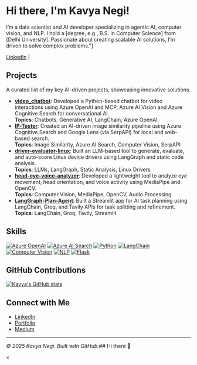 # Hi there, I'm Kavya Negi!

I’m a data scientist and AI developer specializing in agentic AI, computer vision, and NLP. I hold a [degree, e.g., B.S. in Computer Science] from [Delhi University]. Passionate about creating scalable AI solutions, I’m driven to solve complex problems."]

[LinkedIn](https://www.linkedin.com/in/kavya-negi-a05839167/) |

## Projects
A curated list of my key AI-driven projects, showcasing innovative solutions.

- **[video_chatbot](https://github.com/Kavyanegi0007/video_chatbot)**: Developed a Python-based chatbot for video interactions using Azure OpenAI and MCP, Azure AI Vision and Azure Cognitive Search for conversational AI.  
  **Topics**: Chatbots, Generative AI, LangChain, Azure OpenAI
- **[IP-Tester](https://github.com/Kavyanegi0007/IP-Tester)**: Created an AI-driven image similarity pipeline using Azure Cognitive Search and Google Lens (via SerpAPI) for local and web-based search.  
  **Topics**: Image Similarity, Azure AI Search, Computer Vision, SerpAPI
- **[driver-evaluator-linux](https://github.com/Kavyanegi0007/driver-evaluator-linux-)**: Built an LLM-based tool to generate, evaluate, and auto-score Linux device drivers using LangGraph and static code analysis.  
  **Topics**: LLMs, LangGraph, Static Analysis, Linux Drivers
- **[head-eye-voice-analyzer](https://github.com/Kavyanegi0007/head-eye-voice-analyzer)**: Developed a lightweight tool to analyze eye movement, head orientation, and voice activity using MediaPipe and OpenCV.  
  **Topics**: Computer Vision, MediaPipe, OpenCV, Audio Processing
- **[LangGraph-Plan-Agent](https://github.com/Kavyanegi0007/LangGraph-Plan-Agent)**: Built a Streamlit app for AI task planning using LangChain, Groq, and Tavily APIs for task splitting and refinement.  
  **Topics**: LangChain, Groq, Tavily, Streamlit

## Skills
[![Azure OpenAI](https://img.shields.io/badge/-Azure%20OpenAI-0078D4?style=flat&logo=microsoft&logoColor=white)](https://azure.microsoft.com/en-us/products/ai-services/openai-service) 
[![Azure AI Search](https://img.shields.io/badge/-Azure%20AI%20Search-0078D4?style=flat&logo=microsoft&logoColor=white)](https://azure.microsoft.com/en-us/products/search) 
[![Python](https://img.shields.io/badge/-Python-3776AB?style=flat&logo=python&logoColor=white)](https://python.org) 
[![LangChain](https://img.shields.io/badge/-LangChain-FF6F61?style=flat)](https://langchain.com) 
[![Computer Vision](https://img.shields.io/badge/-Computer%20Vision-3498DB?style=flat)](https://opencv.org) 
[![NLP](https://img.shields.io/badge/-NLP-2ECC71?style=flat)](https://huggingface.co) 
[![Flask](https://img.shields.io/badge/-Flask-000000?style=flat&logo=flask&logoColor=white)](https://flask.palletsprojects.com)

## GitHub Contributions
[![Kavya's GitHub stats](https://github-readme-stats.vercel.app/api?username=Kavyanegi0007&show_icons=true&theme=radical)](https://github.com/anuraghazra/github-readme-stats)

## Connect with Me
- [LinkedIn](https://www.linkedin.com/in/[your-profile])
- [Portfolio](https://your-portfolio.com)
- [Medium](https://medium.com/@[your-username])

---

*© 2025 Kavya Negi. Built with GitHub.*## Hi there 👋

<
